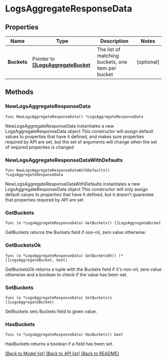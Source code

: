 # LogsAggregateResponseData

## Properties

Name | Type | Description | Notes
---- | ---- | ----------- | ------
**Buckets** | Pointer to [**[]LogsAggregateBucket**](LogsAggregateBucket.md) | The list of matching buckets, one item per bucket | [optional] 

## Methods

### NewLogsAggregateResponseData

`func NewLogsAggregateResponseData() *LogsAggregateResponseData`

NewLogsAggregateResponseData instantiates a new LogsAggregateResponseData object
This constructor will assign default values to properties that have it defined,
and makes sure properties required by API are set, but the set of arguments
will change when the set of required properties is changed

### NewLogsAggregateResponseDataWithDefaults

`func NewLogsAggregateResponseDataWithDefaults() *LogsAggregateResponseData`

NewLogsAggregateResponseDataWithDefaults instantiates a new LogsAggregateResponseData object
This constructor will only assign default values to properties that have it defined,
but it doesn't guarantee that properties required by API are set

### GetBuckets

`func (o *LogsAggregateResponseData) GetBuckets() []LogsAggregateBucket`

GetBuckets returns the Buckets field if non-nil, zero value otherwise.

### GetBucketsOk

`func (o *LogsAggregateResponseData) GetBucketsOk() (*[]LogsAggregateBucket, bool)`

GetBucketsOk returns a tuple with the Buckets field if it's non-nil, zero value otherwise
and a boolean to check if the value has been set.

### SetBuckets

`func (o *LogsAggregateResponseData) SetBuckets(v []LogsAggregateBucket)`

SetBuckets sets Buckets field to given value.

### HasBuckets

`func (o *LogsAggregateResponseData) HasBuckets() bool`

HasBuckets returns a boolean if a field has been set.


[[Back to Model list]](../README.md#documentation-for-models) [[Back to API list]](../README.md#documentation-for-api-endpoints) [[Back to README]](../README.md)


